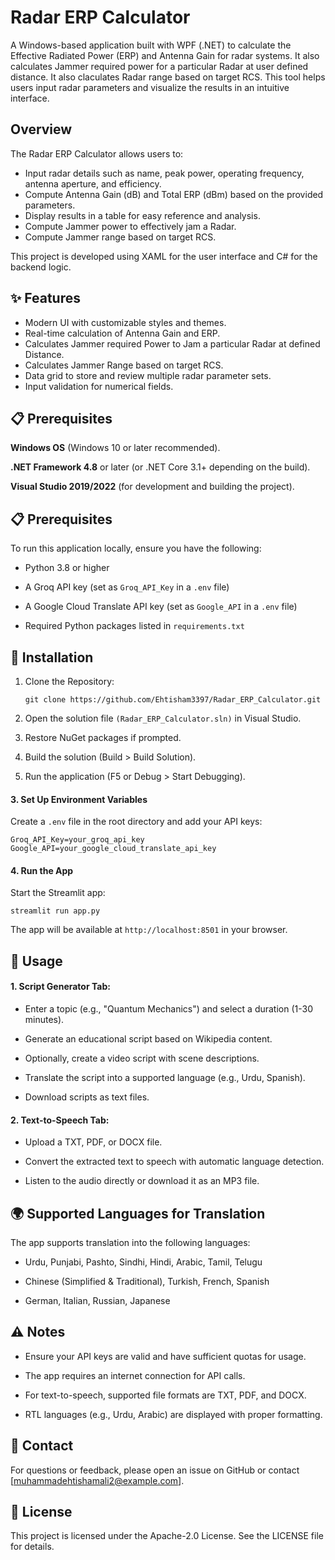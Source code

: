 # Radar ERP Calculator

A Windows-based application built with WPF (.NET) to calculate the Effective Radiated Power (ERP) and Antenna Gain for radar systems. It also calculates Jammer required power for a particular Radar at user defined distance. It also claculates Radar range based on target RCS. 
This tool helps users input radar parameters and visualize the results in an intuitive interface.

## Overview 
The Radar ERP Calculator allows users to:

 - Input radar details such as name, peak power, operating frequency, antenna aperture, and efficiency.
 - Compute Antenna Gain (dB) and Total ERP (dBm) based on the provided parameters.
 - Display results in a table for easy reference and analysis.
 - Compute Jammer power to effectively jam a Radar.
 - Compute Jammer range based on target RCS.

This project is developed using XAML for the user interface and C# for the backend logic.

## ✨ Features
 - Modern UI with customizable styles and themes.
 - Real-time calculation of Antenna Gain and ERP.
 - Calculates Jammer required Power to Jam a particular Radar at defined Distance.
 - Calculates Jammer Range based on target RCS.
 - Data grid to store and review multiple radar parameter sets.
 - Input validation for numerical fields.

## 📋 Prerequisites
**Windows OS** (Windows 10 or later recommended).

**.NET Framework 4.8** or later (or .NET Core 3.1+ depending on the build).

**Visual Studio 2019/2022** (for development and building the project).


## 📋 Prerequisites

To run this application locally, ensure you have the following:

   - Python 3.8 or higher

   - A Groq API key (set as ```Groq_API_Key``` in a ```.env``` file)

   - A Google Cloud Translate API key (set as ```Google_API``` in a ```.env``` file)

   - Required Python packages listed in ```requirements.txt```

## 🚀 Installation

1. Clone the Repository:

   ```
   git clone https://github.com/Ehtisham3397/Radar_ERP_Calculator.git
   ```
   
2. Open the solution file ```(Radar_ERP_Calculator.sln)``` in Visual Studio.
3. Restore NuGet packages if prompted.
4. Build the solution (Build > Build Solution).
5. Run the application (F5 or Debug > Start Debugging).
   
#### 3. Set Up Environment Variables
   
Create a ```.env``` file in the root directory and add your API keys:

   ```
   Groq_API_Key=your_groq_api_key
   Google_API=your_google_cloud_translate_api_key
   ```
#### 4. Run the App
   
Start the Streamlit app:

   ```
   streamlit run app.py
   ```
The app will be available at  ```http://localhost:8501``` in your browser.

## 📖 Usage

#### 1. Script Generator Tab:

- Enter a topic (e.g., "Quantum Mechanics") and select a duration (1-30 minutes).

- Generate an educational script based on Wikipedia content.

- Optionally, create a video script with scene descriptions.

- Translate the script into a supported language (e.g., Urdu, Spanish).

- Download scripts as text files.

#### 2. Text-to-Speech Tab:

- Upload a TXT, PDF, or DOCX file.

- Convert the extracted text to speech with automatic language detection.

- Listen to the audio directly or download it as an MP3 file.

## 🌍 Supported Languages for Translation

The app supports translation into the following languages:

- Urdu, Punjabi, Pashto, Sindhi, Hindi, Arabic, Tamil, Telugu

- Chinese (Simplified & Traditional), Turkish, French, Spanish

- German, Italian, Russian, Japanese

## ⚠️ Notes

- Ensure your API keys are valid and have sufficient quotas for usage.

- The app requires an internet connection for API calls.

- For text-to-speech, supported file formats are TXT, PDF, and DOCX.

- RTL languages (e.g., Urdu, Arabic) are displayed with proper formatting.

## 📧 Contact

For questions or feedback, please open an issue on GitHub or contact [muhammadehtishamali2@example.com].

## 📜 License

This project is licensed under the Apache-2.0 License. See the LICENSE file for details.
